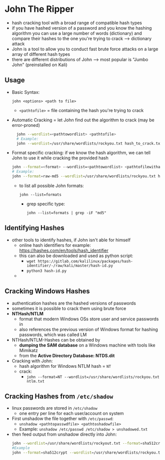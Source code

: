 # John The Ripper

- hash cracking tool with a broad range of compatible hash types
- if you have hashed version of a password and you know the hashing algorithm you can use a large number of words (dictionary) and compare their hashes to the one you're trying to crack --> dictionary attack
- John is a tool to allow you to conduct fast brute force attacks on a large array of different hash types
- there are different distributions of John --> most popular is "Jumbo John" (preinstalled on Kali)

## Usage

- Basic Syntax:

  `john <options> <path to file>`

  - `<pathtofile>` = file containing the hash you're trying to crack

- Automatic Cracking = let John find out the algorithm to crack (may be error-proned)

  ```bash
    john --wordlist=<pathtowordlist> <pathtofile>
    # Example:
    john --wordlist=/usr/share/wordlists/rockyou.txt hash_to_crack.txt
  ```

- Format specific cracking: if we know the hash algorithm, we can tell John to use it while cracking the provided hash

  ```bash
  john --format=<format> --wordlist=<pathtowordlist> <pathtofilewithash>
  # Example:
  john --format=raw-md5 --wordlist=/usr/share/wordlists/rockyou.txt hash_to_crack.txt
  ```

  - to list all possible John formats:

    `john --list=formats`

    - grep specific type:

      `john --list=formats | grep -iF "md5"`

## Identifying Hashes

- other tools to identify hashes, if John isn't able for himself
  - online hash identifiers for example: <https://hashes.com/en/tools/hash_identifier>
  - this can also be downloaded and used as python script:
    - `wget https://gitlab.com/kalilinux/packages/hash-identifier/-/raw/kali/master/hash-id.py`
    - `python3 hash-id.py`
  -

## Cracking Windows Hashes

- authentication hashes are the hashed versions of passwords
- sometimes it is possible to crack them using brute force
- **NTHash/NTLM**
  - format that modern Windows OSs store user and service passwords in
  - also references the previous version of Windows format for hashing passwords, which was called LM
- NTHash/NTLM-Hashes can be obtained by
  - **dumping the SAM database** on a Windows machine with tools like Mimikatz
  - from the **Active Directory Database: NTDS.dit**
- Cracking with John:
  - hash algorithm for Windows NTLM hash = `NT`
  - crack:
    - `john --format=NT --wordlist=/usr/share/wordlists/rockyou.txt ntlm.txt`

## Cracking Hashes from `/etc/shadow`

- linux passwords are stored in `/etc/shadow`
  - one entry per line for each user/account on system
- First unshadow the file together with `/etc/passwd`:
  - `unshadow <pathtopasswdfile> <pathtoshadowfile>`
  - Example: `unshadow /etc/passwd /etc/shadow > unshadowed.txt`
- then feed output from unshadow directly into John:
  ```bash
  john --wordlist=/usr/share/wordlists/rockyout.txt --format=sha512crypt unshadowed.txt
  #Example
  john --format=sha512crypt --wordlist=/usr/share/wordlists/rockyou.txt unshadowed.txt
  ```
